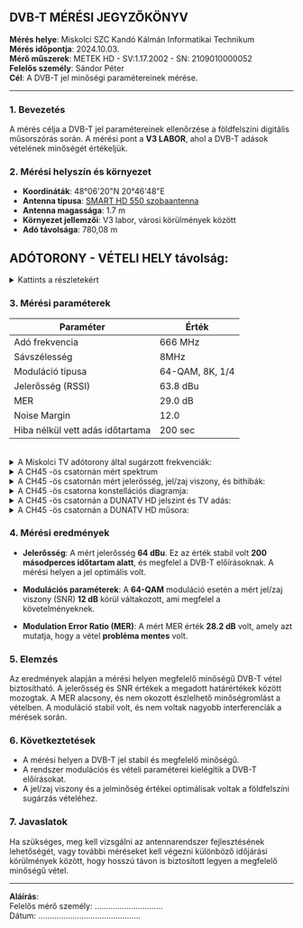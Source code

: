 ## DVB-T MÉRÉSI JEGYZŐKÖNYV

**Mérés helye**: Miskolci SZC Kandó Kálmán Informatikai Technikum  
**Mérés időpontja**: 2024.10.03.  
**Mérő műszerek**: METEK HD - SV:1.17.2002 - SN: 2109010000052  
**Felelős személy**: Sándor Péter  
**Cél**: A DVB-T jel minőségi paramétereinek mérése.  

---

### 1. **Bevezetés**

A mérés célja a DVB-T jel paramétereinek ellenőrzése a földfelszíni digitális műsorszórás során. 
A mérési pont a **V3 LABOR**, ahol a DVB-T adások vételének minőségét értékeljük.

### 2. **Mérési helyszín és környezet**

- **Koordináták**: 48°06'20"N 20°46'48"E
- **Antenna típusa**: [SMART HD 550 szobaantenna](https://bolt.sat.hu/opticum-smart-hd-550-szobaantenna-3135?srsltid=AfmBOoq5nEHH0aM1MYhOp06UG-G1v6voMY-3hBfHwIylpXZsaC2rHt3o)  
- **Antenna magassága**: 1.7 m
- **Környezet jellemzői**: V3 labor, városi körülmények között  
- **Adó távolsága**: 780,08 m

## ADÓTORONY - VÉTELI HELY távolság:
<details>   
  <summary>Kattints a részletekért</summary>
  
  <img src="https://sandorpeteer.github.io/tavkozles/img/map.png" alt="TVtorony" />
  
</details>



### 3. **Mérési paraméterek**

| Paraméter           | Érték |
|---------------------|-------|
| Adó frekvencia       | 666 MHz |
| Sávszélesség         | 8MHz |
| Moduláció típusa     | 64-QAM, 8K, 1/4 |
| Jelerősség (RSSI)    | 63.8 dBu |
| MER                  | 29.0 dB |
| Noise Margin         | 12.0 |
| Hiba nélkül vett adás időtartama | 200 sec |   

<br>   

<details>   
  <summary> A Miskolci TV adótorony által sugárzott frekvenciák: </summary>
  <img src="https://sandorpeteer.github.io/tavkozles/img/miskolciTV.png" alt="Miskolci TV adások" />
</details>

<details>   
  <summary> A CH45 -ös csatornán mért spektrum </summary>
  <img src="https://sandorpeteer.github.io/tavkozles/img/its_snapshot_0001.bmp" alt="CH45" />
</details>

<details>   
  <summary> A CH45 -ös csatornán mért jelerősség, jel/zaj viszony, és bithibák: </summary>
  <img src="https://sandorpeteer.github.io/tavkozles/img/its_snapshot_0002.bmp" alt="NOISE MARGIN" />
</details>

<details>   
  <summary> A CH45 -ös csatorna konstellációs diagramja: </summary>
  <img src="https://sandorpeteer.github.io/tavkozles/img/its_snapshot_0004.bmp" alt="CONSTELLATION" />
</details>

<details>   
  <summary> A CH45 -ös csatornán a DUNATV HD jelszint és TV adás: </summary>
  <img src="https://sandorpeteer.github.io/tavkozles/img/its_snapshot_0003.bmp" alt="DUNATV" />
</details>

<details>   
  <summary> A CH45 -ös csatornán a DUNATV HD műsora: </summary>
  <img src="https://sandorpeteer.github.io/tavkozles/img/its_snapshot_0005.bmp" alt="DUNATV" />
</details>


### 4. **Mérési eredmények**

- **Jelerősség**: A mért jelerősség **64 dBu**. Ez az érték stabil volt **200 másodperces időtartam alatt**, és megfelel a DVB-T előírásoknak. A mérési helyen a jel optimális volt.  
  
- **Modulációs paraméterek**: A **64-QAM** moduláció esetén a mért jel/zaj viszony (SNR) **12 dB** körül váltakozott, ami megfelel a követelményeknek.  

- **Modulation Error Ratio (MER)**: A mért MER érték **28.2 dB** volt, amely azt mutatja, hogy a vétel **probléma mentes** volt.  

### 5. **Elemzés**

Az eredmények alapján a mérési helyen megfelelő minőségű DVB-T vétel biztosítható. A jelerősség és SNR értékek a megadott határértékek között mozogtak. A MER alacsony, és nem okozott észlelhető minőségromlást a vételben. A moduláció stabil volt, és nem voltak nagyobb interferenciák a mérések során.  

### 6. **Következtetések**

- A mérési helyen a DVB-T jel stabil és megfelelő minőségű.  
- A rendszer modulációs és vételi paraméterei kielégítik a DVB-T előírásokat.  
- A jel/zaj viszony és a jelminőség értékei optimálisak voltak a földfelszíni sugárzás vételéhez.  

### 7. **Javaslatok**

Ha szükséges, meg kell vizsgálni az antennarendszer fejlesztésének lehetőségét, vagy további méréseket kell végezni különböző időjárási körülmények között, hogy hosszú távon is biztosított legyen a megfelelő minőségű vétel.

---

**Aláírás**:  
Felelős mérő személy: ..............................  
Dátum: .............................................
